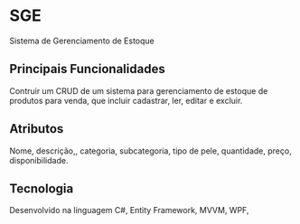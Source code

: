 # SGE
Sistema de Gerenciamento de Estoque

## Principais Funcionalidades
Contruir um CRUD de um sistema para gerenciamento de estoque de produtos para venda, que incluir cadastrar, ler, editar e excluir.

## Atributos
Nome, descrição,, categoria, subcategoria, tipo de pele, quantidade, preço, disponibilidade.

## Tecnologia
Desenvolvido na linguagem C#, Entity Framework, MVVM, WPF,
